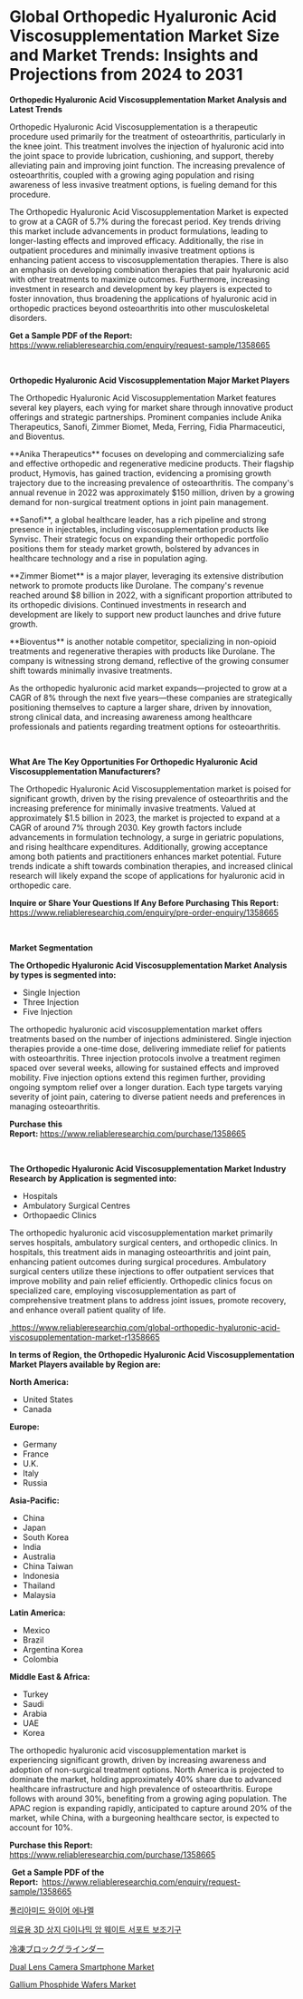 <p><h1>Global Orthopedic Hyaluronic Acid Viscosupplementation Market Size and Market Trends: Insights and Projections from 2024 to 2031</h1></p><p><strong>Orthopedic Hyaluronic Acid Viscosupplementation Market Analysis and Latest Trends</strong></p>
<p><p>Orthopedic Hyaluronic Acid Viscosupplementation is a therapeutic procedure used primarily for the treatment of osteoarthritis, particularly in the knee joint. This treatment involves the injection of hyaluronic acid into the joint space to provide lubrication, cushioning, and support, thereby alleviating pain and improving joint function. The increasing prevalence of osteoarthritis, coupled with a growing aging population and rising awareness of less invasive treatment options, is fueling demand for this procedure.</p><p>The Orthopedic Hyaluronic Acid Viscosupplementation Market is expected to grow at a CAGR of 5.7% during the forecast period. Key trends driving this market include advancements in product formulations, leading to longer-lasting effects and improved efficacy. Additionally, the rise in outpatient procedures and minimally invasive treatment options is enhancing patient access to viscosupplementation therapies. There is also an emphasis on developing combination therapies that pair hyaluronic acid with other treatments to maximize outcomes. Furthermore, increasing investment in research and development by key players is expected to foster innovation, thus broadening the applications of hyaluronic acid in orthopedic practices beyond osteoarthritis into other musculoskeletal disorders.</p></p>
<p><strong>Get a Sample PDF of the Report:&nbsp;</strong> <a href="https://www.reliableresearchiq.com/enquiry/request-sample/1358665">https://www.reliableresearchiq.com/enquiry/request-sample/1358665</a></p>
<p>&nbsp;</p>
<p><strong>Orthopedic Hyaluronic Acid Viscosupplementation Major Market Players</strong></p>
<p><p>The Orthopedic Hyaluronic Acid Viscosupplementation Market features several key players, each vying for market share through innovative product offerings and strategic partnerships. Prominent companies include Anika Therapeutics, Sanofi, Zimmer Biomet, Meda, Ferring, Fidia Pharmaceutici, and Bioventus.</p><p>**Anika Therapeutics** focuses on developing and commercializing safe and effective orthopedic and regenerative medicine products. Their flagship product, Hymovis, has gained traction, evidencing a promising growth trajectory due to the increasing prevalence of osteoarthritis. The company's annual revenue in 2022 was approximately $150 million, driven by a growing demand for non-surgical treatment options in joint pain management.</p><p>**Sanofi**, a global healthcare leader, has a rich pipeline and strong presence in injectables, including viscosupplementation products like Synvisc. Their strategic focus on expanding their orthopedic portfolio positions them for steady market growth, bolstered by advances in healthcare technology and a rise in population aging.</p><p>**Zimmer Biomet** is a major player, leveraging its extensive distribution network to promote products like Durolane. The company's revenue reached around $8 billion in 2022, with a significant proportion attributed to its orthopedic divisions. Continued investments in research and development are likely to support new product launches and drive future growth.</p><p>**Bioventus** is another notable competitor, specializing in non-opioid treatments and regenerative therapies with products like Durolane. The company is witnessing strong demand, reflective of the growing consumer shift towards minimally invasive treatments. </p><p>As the orthopedic hyaluronic acid market expands—projected to grow at a CAGR of 8% through the next five years—these companies are strategically positioning themselves to capture a larger share, driven by innovation, strong clinical data, and increasing awareness among healthcare professionals and patients regarding treatment options for osteoarthritis.</p></p>
<p>&nbsp;</p>
<p><strong>What Are The Key Opportunities For Orthopedic Hyaluronic Acid Viscosupplementation Manufacturers?</strong></p>
<p><p>The Orthopedic Hyaluronic Acid Viscosupplementation market is poised for significant growth, driven by the rising prevalence of osteoarthritis and the increasing preference for minimally invasive treatments. Valued at approximately $1.5 billion in 2023, the market is projected to expand at a CAGR of around 7% through 2030. Key growth factors include advancements in formulation technology, a surge in geriatric populations, and rising healthcare expenditures. Additionally, growing acceptance among both patients and practitioners enhances market potential. Future trends indicate a shift towards combination therapies, and increased clinical research will likely expand the scope of applications for hyaluronic acid in orthopedic care.</p></p>
<p><strong>Inquire or Share Your Questions If Any Before Purchasing This Report:</strong> <a href="https://www.reliableresearchiq.com/enquiry/pre-order-enquiry/1358665">https://www.reliableresearchiq.com/enquiry/pre-order-enquiry/1358665</a></p>
<p>&nbsp;</p>
<p><strong>Market Segmentation</strong></p>
<p><strong>The Orthopedic Hyaluronic Acid Viscosupplementation Market Analysis by types is segmented into:</strong></p>
<p><ul><li>Single Injection</li><li>Three Injection</li><li>Five Injection</li></ul></p>
<p><p>The orthopedic hyaluronic acid viscosupplementation market offers treatments based on the number of injections administered. Single injection therapies provide a one-time dose, delivering immediate relief for patients with osteoarthritis. Three injection protocols involve a treatment regimen spaced over several weeks, allowing for sustained effects and improved mobility. Five injection options extend this regimen further, providing ongoing symptom relief over a longer duration. Each type targets varying severity of joint pain, catering to diverse patient needs and preferences in managing osteoarthritis.</p></p>
<p><strong>Purchase this Report:&nbsp;</strong><a href="https://www.reliableresearchiq.com/purchase/1358665">https://www.reliableresearchiq.com/purchase/1358665</a></p>
<p>&nbsp;</p>
<p><strong>The Orthopedic Hyaluronic Acid Viscosupplementation Market Industry Research by Application is segmented into:</strong></p>
<p><ul><li>Hospitals</li><li>Ambulatory Surgical Centres</li><li>Orthopaedic Clinics</li></ul></p>
<p><p>The orthopedic hyaluronic acid viscosupplementation market primarily serves hospitals, ambulatory surgical centers, and orthopedic clinics. In hospitals, this treatment aids in managing osteoarthritis and joint pain, enhancing patient outcomes during surgical procedures. Ambulatory surgical centers utilize these injections to offer outpatient services that improve mobility and pain relief efficiently. Orthopedic clinics focus on specialized care, employing viscosupplementation as part of comprehensive treatment plans to address joint issues, promote recovery, and enhance overall patient quality of life.</p></p>
<p><a href="https://www.reliableresearchiq.com/global-orthopedic-hyaluronic-acid-viscosupplementation-market-r1358665">&nbsp;https://www.reliableresearchiq.com/global-orthopedic-hyaluronic-acid-viscosupplementation-market-r1358665</a></p>
<p><strong>In terms of Region, the Orthopedic Hyaluronic Acid Viscosupplementation Market Players available by Region are:</strong></p>
<p>
    <p> <strong> North America: </strong>
        <ul>
            <li>United States</li>
            <li>Canada</li>
        </ul>
        </p> 
    <p> <strong> Europe: </strong>
        <ul>
            <li>Germany</li>
            <li>France</li>
            <li>U.K.</li>
            <li>Italy</li>
            <li>Russia</li>
        </ul>
        </p> 
    <p> <strong> Asia-Pacific: </strong>
        <ul>
            <li>China</li>
            <li>Japan</li>
            <li>South Korea</li>
            <li>India</li>
            <li>Australia</li>
            <li>China Taiwan</li>
            <li>Indonesia</li>
            <li>Thailand</li>
            <li>Malaysia</li>
        </ul>
        </p> 
    <p> <strong> Latin America: </strong>
        <ul>
            <li>Mexico</li>
            <li>Brazil</li>
            <li>Argentina Korea</li>
            <li>Colombia</li>
        </ul>
        </p> 
    <p> <strong> Middle East & Africa: </strong>
        <ul>
            <li>Turkey</li>
            <li>Saudi</li>
            <li>Arabia</li>
            <li>UAE</li>
            <li>Korea</li>
        </ul>
    </p>
    </p>
<p><p>The orthopedic hyaluronic acid viscosupplementation market is experiencing significant growth, driven by increasing awareness and adoption of non-surgical treatment options. North America is projected to dominate the market, holding approximately 40% share due to advanced healthcare infrastructure and high prevalence of osteoarthritis. Europe follows with around 30%, benefiting from a growing aging population. The APAC region is expanding rapidly, anticipated to capture around 20% of the market, while China, with a burgeoning healthcare sector, is expected to account for 10%.</p></p>
<p><strong>Purchase this Report: </strong><a href="https://www.reliableresearchiq.com/purchase/1358665">https://www.reliableresearchiq.com/purchase/1358665</a></p>
<p>&nbsp;<strong>Get a Sample PDF of the Report:&nbsp;&nbsp;</strong><a href="https://www.reliableresearchiq.com/enquiry/request-sample/1358665">https://www.reliableresearchiq.com/enquiry/request-sample/1358665</a></p>
<p><strong></strong></p>
<p><p><a href="https://medium.com/@joespinka88967/%ED%8F%B4%EB%A6%AC%EC%95%84%EB%AF%B8%EB%93%9C-%EC%99%80%EC%9D%B4%EC%96%B4-%EC%97%90%EB%82%98%EB%A9%9C-%EC%8B%9C%EC%9E%A5-%EC%A0%84%EB%A7%9D-2024%EB%85%84%EB%B6%80%ED%84%B0-2031%EB%85%84%EA%B9%8C%EC%A7%80%EC%9D%98-%EA%B8%80%EB%A1%9C%EB%B2%8C-%EC%8B%9C%EC%9E%A5-%EB%8F%99%ED%96%A5-%EB%B0%8F-%EB%B6%84%EC%84%9D-110%ED%8E%98%EC%9D%B4%EC%A7%80-%ED%8F%AC%ED%95%A8-5f37a08d971a">폴리아미드 와이어 에나멜</a></p><p><a href="https://medium.com/@romechristian78/medical-3d-upper-limb-dynamic-arm-weight-support-aid-market-%EC%9D%98-%EA%B8%80%EB%A1%9C%EB%B2%8C-%EC%8B%9C%EC%9E%A5-%EA%B0%9C%EC%9A%94%EB%8A%94-%EC%A0%84-%EC%84%B8%EA%B3%84-%EB%B0%8F-%EC%A3%BC%EC%9A%94-%EC%8B%9C%EC%9E%A5%EC%9D%98-%EC%82%B0%EC%97%85%EC%97%90-%EC%98%81%ED%96%A5%EC%9D%84-808b51333451">의료용 3D 상지 다이나믹 암 웨이트 서포트 보조기구</a></p><p><a href="https://medium.com/@vvjajdat22/frozen-block-grinders-market-%E3%81%AE%E3%82%B0%E3%83%AD%E3%83%BC%E3%83%90%E3%83%AB%E5%B8%82%E5%A0%B4%E6%A6%82%E8%A6%81%E3%81%AF-%E4%B8%96%E7%95%8C%E3%81%8A%E3%82%88%E3%81%B3%E4%B8%BB%E8%A6%81%E5%B8%82%E5%A0%B4%E3%81%AB%E3%81%8A%E3%81%91%E3%82%8B%E6%A5%AD%E7%95%8C%E3%81%AB%E5%BD%B1%E9%9F%BF%E3%82%92%E4%B8%8E%E3%81%88%E3%82%8B%E4%B8%BB%E8%A6%81%E3%81%AA%E3%83%88%E3%83%AC%E3%83%B3%E3%83%89%E3%81%AB%E3%81%A4%E3%81%84%E3%81%A6-%E7%8B%AC%E8%87%AA%E3%81%AE%E8%A6%96%E7%82%B9%E3%82%92%E6%8F%90%E4%BE%9B%E3%81%97%E3%81%BE%E3%81%99-ade5fd7f2218">冷凍ブロックグラインダー</a></p><p><a href="https://www.linkedin.com/pulse/unlocking-growth-potential-market-strategic-analysis-dual-qmw9f?trackingId=C9DqFQ9URbyxNawgfYmWNg%3D%3D">Dual Lens Camera Smartphone Market</a></p><p><a href="https://issuu.com/reportprime-2/docs/gallium-phosphide-wafers-market-siz_f238dd06baf2ae">Gallium Phosphide Wafers Market</a></p></p>